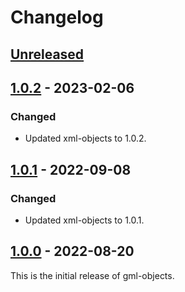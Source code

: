# Changelog

## [Unreleased]

## [1.0.2] - 2023-02-06
### Changed
- Updated xml-objects to 1.0.2.

## [1.0.1] - 2022-09-08
### Changed
- Updated xml-objects to 1.0.1.

## [1.0.0] - 2022-08-20
This is the initial release of gml-objects.

[Unreleased]: https://github.com/xmlobjects/gml-objects/compare/v1.0.2...HEAD
[1.0.2]: https://github.com/xmlobjects/gml-objects/compare/v1.0.1...v1.0.2
[1.0.1]: https://github.com/xmlobjects/gml-objects/compare/v1.0.0...v1.0.1
[1.0.0]: https://github.com/xmlobjects/gml-objects/releases/tag/v1.0.0